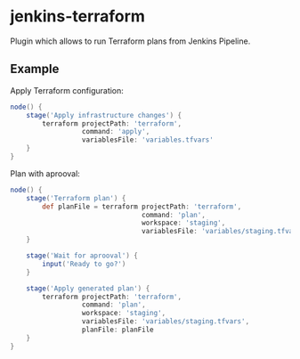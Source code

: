 # jenkins-terraform

Plugin which allows to run Terraform plans from Jenkins Pipeline.

## Example

Apply Terraform configuration:

```groovy
node() {
    stage('Apply infrastructure changes') {
        terraform projectPath: 'terraform',
                  command: 'apply',
                  variablesFile: 'variables.tfvars'
    }
}
```

Plan with aprooval:

```groovy
node() {
    stage('Terraform plan') {
        def planFile = terraform projectPath: 'terraform',
                                 command: 'plan',
                                 workspace: 'staging',
                                 variablesFile: 'variables/staging.tfvars'
    }

    stage('Wait for aprooval') {
        input('Ready to go?')
    }

    stage('Apply generated plan') {
        terraform projectPath: 'terraform',
                  command: 'plan',
                  workspace: 'staging',
                  variablesFile: 'variables/staging.tfvars',
                  planFile: planFile
    }
}
```
